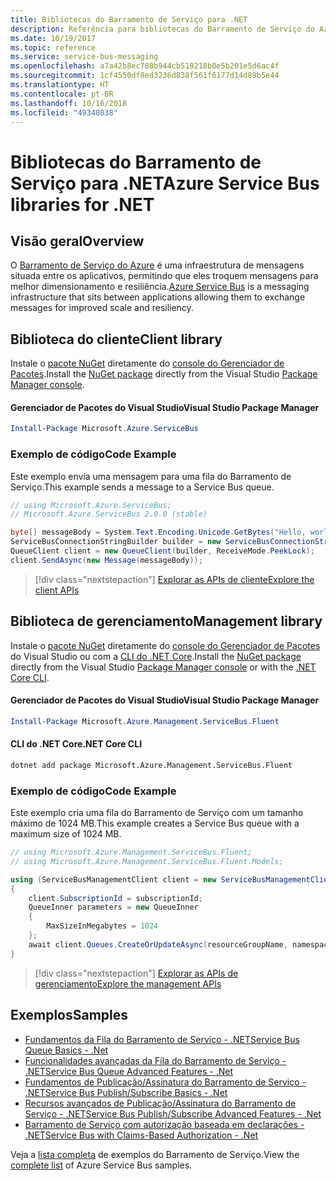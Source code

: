 ```yaml
---
title: Bibliotecas do Barramento de Serviço para .NET
description: Referência para bibliotecas do Barramento de Serviço do Azure para .NET
ms.date: 10/19/2017
ms.topic: reference
ms.service: service-bus-messaging
ms.openlocfilehash: a7a42b8ec788b944cb519218b0e5b201e5d6ac4f
ms.sourcegitcommit: 1cf4550df8ed3236d838f561f6177d14d89b5e44
ms.translationtype: HT
ms.contentlocale: pt-BR
ms.lasthandoff: 10/16/2018
ms.locfileid: "49348038"
---
```

# <a name="azure-service-bus-libraries-for-net"></a><span data-ttu-id="30c0b-103">Bibliotecas do Barramento de Serviço para .NET</span><span class="sxs-lookup"><span data-stu-id="30c0b-103">Azure Service Bus libraries for .NET</span></span>

## <a name="overview"></a><span data-ttu-id="30c0b-104">Visão geral</span><span class="sxs-lookup"><span data-stu-id="30c0b-104">Overview</span></span>

<span data-ttu-id="30c0b-105">O [Barramento de Serviço do Azure](https://docs.microsoft.com/azure/service-bus-messaging/service-bus-messaging-overview) é uma infraestrutura de mensagens situada entre os aplicativos, permitindo que eles troquem mensagens para melhor dimensionamento e resiliência.</span><span class="sxs-lookup"><span data-stu-id="30c0b-105">[Azure Service Bus](https://docs.microsoft.com/azure/service-bus-messaging/service-bus-messaging-overview) is a messaging infrastructure that sits between applications allowing them to exchange messages for improved scale and resiliency.</span></span>

## <a name="client-library"></a><span data-ttu-id="30c0b-106">Biblioteca do cliente</span><span class="sxs-lookup"><span data-stu-id="30c0b-106">Client library</span></span>

<span data-ttu-id="30c0b-107">Instale o [pacote NuGet](https://www.nuget.org/packages/Microsoft.Azure.ServiceBus) diretamente do [console do Gerenciador de Pacotes][PackageManager].</span><span class="sxs-lookup"><span data-stu-id="30c0b-107">Install the [NuGet package](https://www.nuget.org/packages/Microsoft.Azure.ServiceBus) directly from the Visual Studio [Package Manager console][PackageManager].</span></span>

#### <a name="visual-studio-package-manager"></a><span data-ttu-id="30c0b-108">Gerenciador de Pacotes do Visual Studio</span><span class="sxs-lookup"><span data-stu-id="30c0b-108">Visual Studio Package Manager</span></span>

```powershell
Install-Package Microsoft.Azure.ServiceBus
```

### <a name="code-example"></a><span data-ttu-id="30c0b-109">Exemplo de código</span><span class="sxs-lookup"><span data-stu-id="30c0b-109">Code Example</span></span>

<span data-ttu-id="30c0b-110">Este exemplo envia uma mensagem para uma fila do Barramento de Serviço.</span><span class="sxs-lookup"><span data-stu-id="30c0b-110">This example sends a message to a Service Bus queue.</span></span>

```csharp
// using Microsoft.Azure.ServiceBus;
// Microsoft.Azure.ServiceBus 2.0.0 (stable)

byte[] messageBody = System.Text.Encoding.Unicode.GetBytes("Hello, world!");
ServiceBusConnectionStringBuilder builder = new ServiceBusConnectionStringBuilder(connectionString);
QueueClient client = new QueueClient(builder, ReceiveMode.PeekLock);
client.SendAsync(new Message(messageBody));
```

> [!div class="nextstepaction"]
> [<span data-ttu-id="30c0b-111">Explorar as APIs de cliente</span><span class="sxs-lookup"><span data-stu-id="30c0b-111">Explore the client APIs</span></span>](/dotnet/api/overview/azure/servicebus/client)


## <a name="management-library"></a><span data-ttu-id="30c0b-112">Biblioteca de gerenciamento</span><span class="sxs-lookup"><span data-stu-id="30c0b-112">Management library</span></span>

<span data-ttu-id="30c0b-113">Instale o [pacote NuGet](https://www.nuget.org/packages/Microsoft.Azure.Management.ServiceBus.Fluent) diretamente do [console do Gerenciador de Pacotes][PackageManager] do Visual Studio ou com a [CLI do .NET Core][DotNetCLI].</span><span class="sxs-lookup"><span data-stu-id="30c0b-113">Install the [NuGet package](https://www.nuget.org/packages/Microsoft.Azure.Management.ServiceBus.Fluent) directly from the Visual Studio [Package Manager console][PackageManager] or with the [.NET Core CLI][DotNetCLI].</span></span>

#### <a name="visual-studio-package-manager"></a><span data-ttu-id="30c0b-114">Gerenciador de Pacotes do Visual Studio</span><span class="sxs-lookup"><span data-stu-id="30c0b-114">Visual Studio Package Manager</span></span>

```powershell
Install-Package Microsoft.Azure.Management.ServiceBus.Fluent
```

#### <a name="net-core-cli"></a><span data-ttu-id="30c0b-115">CLI do .NET Core</span><span class="sxs-lookup"><span data-stu-id="30c0b-115">.NET Core CLI</span></span>

```bash
dotnet add package Microsoft.Azure.Management.ServiceBus.Fluent
```

### <a name="code-example"></a><span data-ttu-id="30c0b-116">Exemplo de código</span><span class="sxs-lookup"><span data-stu-id="30c0b-116">Code Example</span></span>

<span data-ttu-id="30c0b-117">Este exemplo cria uma fila do Barramento de Serviço com um tamanho máximo de 1024 MB.</span><span class="sxs-lookup"><span data-stu-id="30c0b-117">This example creates a Service Bus queue with a maximum size of 1024 MB.</span></span>

```csharp
// using Microsoft.Azure.Management.ServiceBus.Fluent;
// using Microsoft.Azure.Management.ServiceBus.Fluent.Models;

using (ServiceBusManagementClient client = new ServiceBusManagementClient(credentials))
{
    client.SubscriptionId = subscriptionId;
    QueueInner parameters = new QueueInner
    {
        MaxSizeInMegabytes = 1024
    };
    await client.Queues.CreateOrUpdateAsync(resourceGroupName, namespaceName, queueName, parameters);
}
```

> [!div class="nextstepaction"]
> [<span data-ttu-id="30c0b-118">Explorar as APIs de gerenciamento</span><span class="sxs-lookup"><span data-stu-id="30c0b-118">Explore the management APIs</span></span>](/dotnet/api/overview/azure/servicebus/management)

## <a name="samples"></a><span data-ttu-id="30c0b-119">Exemplos</span><span class="sxs-lookup"><span data-stu-id="30c0b-119">Samples</span></span>

- [<span data-ttu-id="30c0b-120">Fundamentos da Fila do Barramento de Serviço - .NET</span><span class="sxs-lookup"><span data-stu-id="30c0b-120">Service Bus Queue Basics - .Net</span></span>](https://azure.microsoft.com/resources/samples/service-bus-dotnet-manage-queue-with-basic-features/)
- [<span data-ttu-id="30c0b-121">Funcionalidades avançadas da Fila do Barramento de Serviço - .NET</span><span class="sxs-lookup"><span data-stu-id="30c0b-121">Service Bus Queue Advanced Features - .Net</span></span>](https://azure.microsoft.com/resources/samples/service-bus-dotnet-manage-queue-with-advanced-features/)
- [<span data-ttu-id="30c0b-122">Fundamentos de Publicação/Assinatura do Barramento de Serviço - .NET</span><span class="sxs-lookup"><span data-stu-id="30c0b-122">Service Bus Publish/Subscribe Basics - .Net</span></span>](https://azure.microsoft.com/resources/samples/service-bus-dotnet-manage-publish-subscribe-with-basic-features/)
- [<span data-ttu-id="30c0b-123">Recursos avançados de Publicação/Assinatura do Barramento de Serviço - .NET</span><span class="sxs-lookup"><span data-stu-id="30c0b-123">Service Bus Publish/Subscribe Advanced Features - .Net</span></span>](https://azure.microsoft.com/resources/samples/service-bus-dotnet-manage-publish-subscribe-with-advanced-features/)
- [<span data-ttu-id="30c0b-124">Barramento de Serviço com autorização baseada em declarações - .NET</span><span class="sxs-lookup"><span data-stu-id="30c0b-124">Service Bus with Claims-Based Authorization - .Net</span></span>](https://azure.microsoft.com/resources/samples/service-bus-dotnet-manage-with-claims-based-authorization/)

<span data-ttu-id="30c0b-125">Veja a [lista completa](https://azure.microsoft.com/resources/samples/?term=service+bus) de exemplos do Barramento de Serviço.</span><span class="sxs-lookup"><span data-stu-id="30c0b-125">View the [complete list](https://azure.microsoft.com/resources/samples/?term=service+bus) of Azure Service Bus samples.</span></span>


[PackageManager]: https://docs.microsoft.com/nuget/tools/package-manager-console
[DotNetCLI]: https://docs.microsoft.com/dotnet/core/tools/dotnet-add-package
